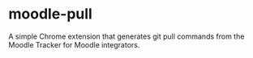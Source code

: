# moodle-pull
A simple Chrome extension that generates git pull commands from the Moodle Tracker for Moodle integrators.

